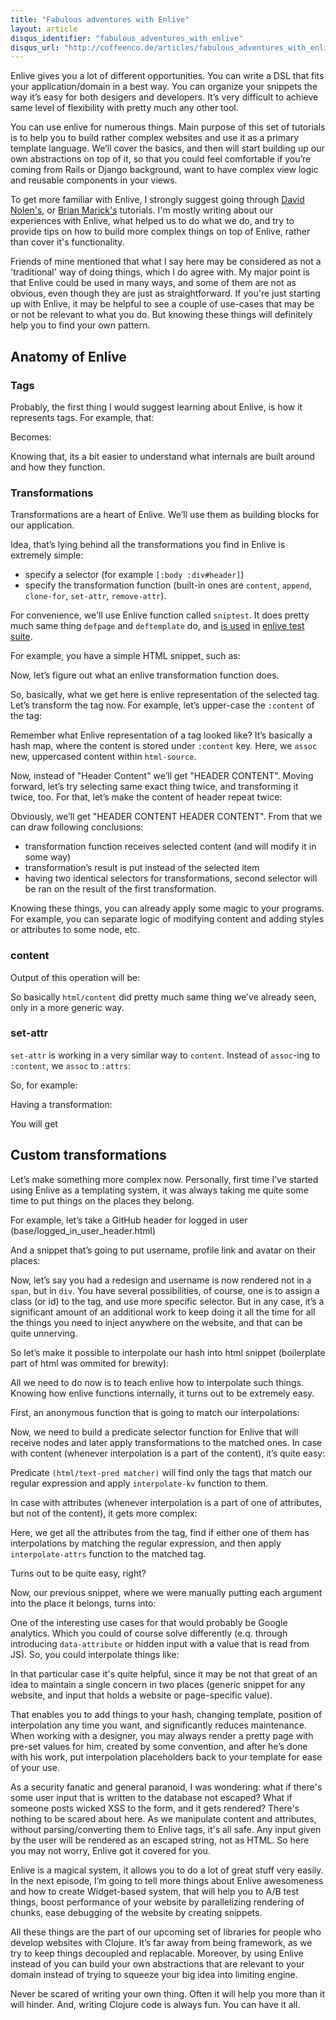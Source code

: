 ```yaml
---
title: "Fabulous adventures with Enlive"
layout: article
disqus_identifier: "fabulous_adventures_with_enlive"
disqus_url: "http://coffeenco.de/articles/fabulous_adventures_with_enlive.html"
---
```


Enlive gives you a lot of different opportunities. You can write a DSL that fits your application/domain in a best way. You can organize your snippets the way it’s easy for both desigers and developers. It’s very difficult to achieve same level of flexibility with pretty much any other tool.

You can use enlive for numerous things. Main purpose of this set of tutorials is to help you to build rather complex websites and use it as a primary template language. We’ll cover the basics, and then will start building up our own abstractions on top of it, so that you could feel comfortable if you’re coming from Rails or Django background, want to have complex view logic and reusable components in your views.

To get more familiar with Enlive, I strongly suggest going through [David Nolen's](https://github.com/swannodette/enlive-tutorial/), or [Brian Marick's](https://github.com/cgrand/enlive/wiki/Table-and-Layout-Tutorial,-Part-1:-The-Goal) tutorials. I'm mostly writing about our experiences with Enlive, what helped us to do what we do, and try to provide tips on how to build more complex things on top of Enlive, rather than cover it's functionality.

Friends of mine mentioned that what I say here may be considered as not a 'traditional' way of doing things, which I do agree with. My major point is that Enlive could be used in many ways, and some of them are not as obvious, even though they are just as straightforward. If you're just starting up with Enlive, it may be helpful to see a couple of use-cases that may be or not be relevant to what you do. But knowing these things will definitely help you to find your own pattern.

## Anatomy of Enlive

### Tags

Probably, the first thing I would suggest learning about Enlive, is how it represents tags. For example, that:

<script src="https://gist.github.com/f3efb8b520ffededae61.js?file=01.html"></script>

Becomes:

<script src="https://gist.github.com/f3efb8b520ffededae61.js?file=02.clj"></script>


Knowing that, its a bit easier to understand what internals are built around and how they function.

### Transformations

Transformations are a heart of Enlive. We’ll use them as building blocks for our application.

Idea, that’s lying behind all the transformations you find in Enlive is extremely simple:

  * specify a selector (for example `[:body :div#header]`)
  * specify the transformation function (built-in ones are `content`, `append`, `clone-for`, `set-attr`, `remove-attr`).

For convenience, we'll use Enlive function called `sniptest`. It does pretty much same thing `defpage` and `deftemplate` do, and [is used](https://github.com/cgrand/enlive/blob/master/src/net/cgrand/enlive_html.clj#L911-L914) in [enlive test suite](https://github.com/cgrand/enlive/blob/master/test/net/cgrand/enlive_html/test.clj#L139-L143).

For example, you have a simple HTML snippet, such as:

<script src="https://gist.github.com/f3efb8b520ffededae61.js?file=03.html"></script>

Now, let’s figure out what an enlive transformation function does.

<script src="https://gist.github.com/f3efb8b520ffededae61.js?file=04.clj"></script>

So, basically, what we get here is enlive representation of the selected tag. Let’s transform the tag now. For example, let’s upper-case the `:content` of the tag:

<script src="https://gist.github.com/f3efb8b520ffededae61.js?file=05.clj"></script>

Remember what Enlive representation of a tag looked like? It’s basically a hash map, where the content is stored under `:content` key. Here, we `assoc` new, uppercased content within `html-source`.

Now, instead of "Header Content" we’ll get "HEADER CONTENT". Moving forward, let’s try selecting same exact thing twice, and transforming it twice, too. For that, let’s make the content of header repeat twice:

<script src="https://gist.github.com/f3efb8b520ffededae61.js?file=06.clj"></script>

Obviously, we’ll get "HEADER CONTENT HEADER CONTENT". From that we can draw following conclusions:

  * transformation function receives selected content (and will modify it in some way)
  * transformation’s result is put instead of the selected item
  * having two identical selectors for transformations, second selector will be ran on the result of the first transformation.

Knowing these things, you can already apply some magic to your programs. For example, you can separate logic of modifying content and adding styles or attributes to some node, etc.

### content

<script src="https://gist.github.com/f3efb8b520ffededae61.js?file=07.clj"></script>

Output of this operation will be:

<script src="https://gist.github.com/f3efb8b520ffededae61.js?file=08.html"></script>

So basically `html/content` did pretty much same thing we’ve already seen, only in a more generic way.

### set-attr

`set-attr` is working in a very similar way to `content`. Instead of `assoc`-ing to `:content`, we `assoc` to `:attrs`:

<script src="https://gist.github.com/f3efb8b520ffededae61.js?file=09.clj"></script>

So, for example:

<script src="https://gist.github.com/f3efb8b520ffededae61.js?file=10.clj"></script>

Having a transformation:

<script src="https://gist.github.com/f3efb8b520ffededae61.js?file=11.clj"></script>

You will get

<script src="https://gist.github.com/f3efb8b520ffededae61.js?file=12.clj"></script>

## Custom transformations

Let’s make something more complex now. Personally, first time I’ve started using Enlive as a templating system, it was always taking me quite some time to put things on the places they belong.

For example, let’s take a GitHub header for logged in user (base/logged_in_user_header.html)

<script src="https://gist.github.com/f3efb8b520ffededae61.js?file=13.html"></script>

And a snippet that’s going to put username, profile link and avatar on their places:

<script src="https://gist.github.com/f3efb8b520ffededae61.js?file=14.clj"></script>

Now, let’s say you had a redesign and username is now rendered not in a `span`, but in `div`. You have several possibilities, of course, one is to assign a class (or id) to the tag, and use more specific selector. But in any case, it’s a significant amount of an additional work to keep doing it all the time for all the things you need to inject anywhere on the website, and that can be quite unnerving.

So let’s make it possible to interpolate our hash into html snippet  (boilerplate part of html was ommited for brewity):

<script src="https://gist.github.com/f3efb8b520ffededae61.js?file=15.html"></script>

All we need to do now is to teach enlive how to interpolate such things. Knowing how enlive functions internally, it turns out to be extremely easy.

First, an anonymous function that is going to match our interpolations:

<script src="https://gist.github.com/f3efb8b520ffededae61.js?file=16.clj"></script>

Now, we need to build a predicate selector function for Enlive that will receive nodes and later apply transformations to the matched ones. In case with content (whenever interpolation is a part of the content), it’s quite easy:

<script src="https://gist.github.com/f3efb8b520ffededae61.js?file=17.clj"></script>

Predicate `(html/text-pred matcher)` will find only the tags that match our regular expression and apply `interpolate-kv` function to them.

In case with attributes (whenever interpolation is a part of one of attributes, but not of the content), it gets more complex:

<script src="https://gist.github.com/f3efb8b520ffededae61.js?file=18.clj"></script>

Here, we get all the attributes from the tag, find if either one of them has interpolations by matching the regular expression, and then apply `interpolate-attrs` function to the matched tag.

<script src="https://gist.github.com/f3efb8b520ffededae61.js?file=19.clj"></script>

Turns out to be quite easy, right?

Now, our previous snippet, where we were manually putting each argument into the place it belongs, turns into:

<script src="https://gist.github.com/f3efb8b520ffededae61.js?file=20.clj"></script>

One of the interesting use cases for that would probably be Google analytics. Which you could of course solve differently (e.q. through introducing `data-attribute` or hidden input with a value that is read from JS). So, you could interpolate things like:

<script src="https://gist.github.com/f3efb8b520ffededae61.js?file=21.clj"></script>

In that particular case it's quite helpful, since it may be not that great of an idea to maintain a single concern in two places (generic snippet for any website, and input that holds a website or page-specific value).

That enables you to add things to your hash, changing template, position of interpolation any time you want, and significantly reduces maintenance. When working with a designer, you may always render a pretty page with pre-set values for him, created by some convention, and after he’s done with his work, put interpolation placeholders back to your template for ease of your use.

As a security fanatic and general paranoid, I was wondering: what if there's some user input that is written to the database not escaped? What if someone posts wicked XSS to the form, and it gets rendered? There's nothing to be scared about here. As we manipulate content and attributes, without parsing/converting them to Enlive tags, it's all safe. Any input given by the user will be rendered as an escaped string, not as HTML. So here you may not worry, Enlive got it covered for you.

Enlive is a magical system, it allows you to do a lot of great stuff very easily. In the next episode, I’m going to tell more things about Enlive awesomeness and how to create Widget-based system, that will help you to A/B test things, boost performance of your website by parallelizing rendering of chunks, ease debugging of the website by creating snippets.

All these things are the part of our upcoming set of libraries for people who develop websites with Clojure. It’s far away from being framework, as we try to keep things decoupled and replacable. Moreover, by using Enlive instead of <name your favorite templating engine> you can build your own abstractions that are relevant to your domain instead of trying to squeeze your big idea into limiting engine.

Never be scared of writing your own thing. Often it will help you more than it will hinder. And, writing Clojure code is always fun. You can have it all.
